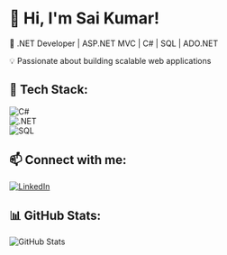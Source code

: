 # 👋 Hi, I'm Sai Kumar!
🚀 .NET Developer | ASP.NET MVC | C# | SQL | ADO.NET  

💡 Passionate about building scalable web applications  

## 🔧 Tech Stack:
![C#](https://img.shields.io/badge/C%23-239120?style=flat&logo=csharp)  
![.NET](https://img.shields.io/badge/.NET-512BD4?style=flat&logo=dotnet)  
![SQL](https://img.shields.io/badge/SQL-CC2927?style=flat&logo=microsoftsqlserver)  

## 📫 Connect with me:
[![LinkedIn](https://img.shields.io/badge/LinkedIn-0A66C2?style=flat&logo=linkedin&logoColor=white)](https://www.linkedin.com/in/sai-kumar-burri)  

## 📊 GitHub Stats:
![GitHub Stats](https://github-readme-stats.vercel.app/api?username=sai-kumar-b&show_icons=true&theme=dark)
